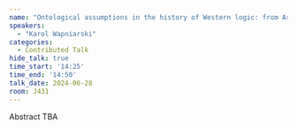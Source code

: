 ```yaml
---
name: "Ontological assumptions in the history of Western logic: from Aristotelian syllogistic to Boolean algebra"
speakers:
  - "Karol Wapniarski"
categories:
  - Contributed Talk
hide_talk: true
time_start: '14:25'
time_end: '14:50'
talk_date: 2024-06-28
room: J431
---
```


Abstract TBA
